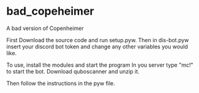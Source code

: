# bad_copeheimer
A bad version of Copenheimer

First Download the source code and run setup.pyw. Then in dis-bot.pyw insert your discord bot token and change any other variables you would like.

To use, install the modules and start the program
In you server type "mc!" to start the bot.
Download quboscanner and unzip it.

Then follow the instructions in the pyw file.
